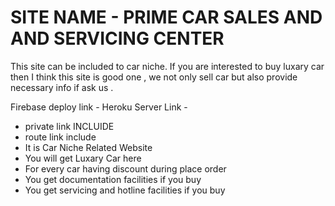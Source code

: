 # SITE NAME - PRIME CAR SALES AND AND SERVICING CENTER

This site can be included to car niche. If you are interested to buy luxary car then I think this site is good one , we not only sell car but also provide necessary info if ask us .

Firebase deploy link - 
Heroku Server Link -  

- private link INCLUIDE
- route link include
- It is Car Niche Related Website 
- You will  get Luxary Car here
- For every car having discount during place order
- You get documentation facilities if you buy
- You get servicing and hotline facilities if you buy


        